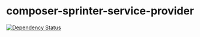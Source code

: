 composer-sprinter-service-provider
==================================

[![Dependency Status](https://www.versioneye.com/user/projects/53dde6d38e78abc422000010/badge.svg)](https://www.versioneye.com/user/projects/53dde6d38e78abc422000010)
